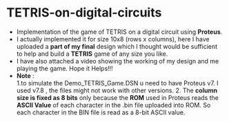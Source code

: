 # TETRIS-on-digital-circuits
* Implementation of the game of TETRIS on a digital circuit using **Proteus**.
* I actually implemented it for size 10x8 (rows x columns), here I have uploaded a **part of my final** design which I thought would be sufficient to help and build a **TETRIS** game of any size you like.
* I have also attached a video showing the working of my design and me playing the game. Hope it Helps!!!
* **Note** :  
   1.to simulate the Demo_TETRIS_Game.DSN u need to have Proteus v7. I used v7.8 , the files might not work with other versions.
   2. The **column size is fixed as 8 bits** only because the **ROM** used in Proteus reads the **ASCII Value** of each character in the .bin file uploaded into ROM. So each       character in the BIN file is read as a 8-bit ASCII value.
